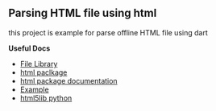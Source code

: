 ## Parsing HTML file using html

this project is example for parse offline HTML file using dart

**Useful Docs**

* [File Library](https://api.dart.dev/stable/2.14.3/dart-io/File-class.html)
* [html paclkage](https://pub.dev/packages/html)
* [html package documentation](https://pub.dev/documentation/html/latest/)
* [Example](https://iiro.dev/parsing-html-in-dart/)
* [html5lib python](https://github.com/html5lib/html5lib-python)